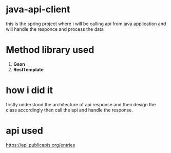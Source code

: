 # java-api-client
this is the spring project where i will be calling api from java application and will handle the responce and process the data

# Method library used 
1. **Gson**
2. **RestTemplate**

# how i did it
firstly understood the architecture of api response and then design the class accordingly then call the api and handle the response.

# api used 
https://api.publicapis.org/entries
